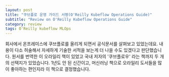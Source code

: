 ```yaml
---
layout: post
title: "쿠브플로 운영 가이드 서평(O'Reilly Kubeflow Operations Guide)"
subtitle: "Review on O'Reilly Kubeflow Operations Guide"
category: review
tags: O'Reilly kubeflow MLOps
---
```


회사에서 온프레미스에 쿠브플로를 올리게 되면서 공식문서를 살펴보고 있었는데요.
내용이 다소 허술해서 자세하게 기술한 서적을 보는게 더 나을 수도 있겠다고 판단했습니다.
원서를 번역한 이 오라일리 책이 있었고 국내 저자의 '쿠브플로우' 라는 책까지 두 개의 선택지가 있었습니다.
1년도 안 된 신간이고, 머신러닝 책으로 오라일리 도서들을 많이 좋아하는 편인지라 이 책으로 결정했습니다.

